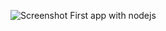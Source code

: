 ![Screenshot](https://raw.githubusercontent.com/ZeroxBlack/Firstwebsite-NodeJs/tree/master/src/public/img/screenshot.png)
First app with nodejs
